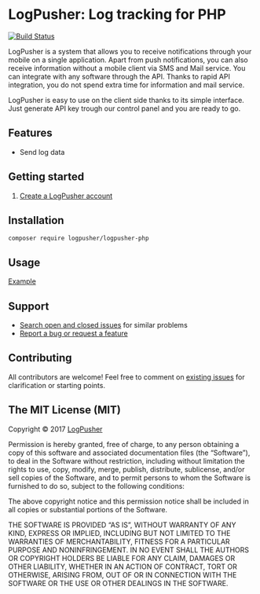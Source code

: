 # LogPusher: Log tracking for PHP

[![Build Status](https://travis-ci.org/LogPusher/logpusher-php.svg?branch=master)](https://travis-ci.org/LogPusher/logpusher-php.svg?branch=master)


LogPusher is a system that allows you to receive notifications through your mobile on a single application. Apart from push notifications, you can also receive information without a mobile client via SMS and Mail service. You can integrate with any software through the API. Thanks to rapid API integration, you do not spend extra time for information and mail service. 

LogPusher is easy to use on the client side thanks to its simple interface. Just generate API key trough our control panel and you are ready to go.

## Features

* Send log data

## Getting started

1. [Create a LogPusher account](http://logpusher.com/)

## Installation

```
composer require logpusher/logpusher-php
```

## Usage

[Example](https://gist.github.com/emir/d2a4aa0f5d67fecf00f6b0b23daef962)

## Support

* [Search open and closed issues](https://github.com/logpusher/logpusher-php/issues?utf8=✓&q=is%3Aissue) for similar problems
* [Report a bug or request a feature](https://github.com/logpusher/logpusher-php/issues/new)


## Contributing

All contributors are welcome! Feel free to comment on [existing issues](https://github.com/logpusher/logpusher-php/issues) for clarification or starting points.

## The MIT License (MIT)

Copyright © 2017 [LogPusher](http://logpusher.com/)

Permission is hereby granted, free of charge, to any person
obtaining a copy of this software and associated documentation
files (the “Software”), to deal in the Software without
restriction, including without limitation the rights to use,
copy, modify, merge, publish, distribute, sublicense, and/or sell
copies of the Software, and to permit persons to whom the
Software is furnished to do so, subject to the following
conditions:

The above copyright notice and this permission notice shall be
included in all copies or substantial portions of the Software.

THE SOFTWARE IS PROVIDED “AS IS”, WITHOUT WARRANTY OF ANY KIND,
EXPRESS OR IMPLIED, INCLUDING BUT NOT LIMITED TO THE WARRANTIES
OF MERCHANTABILITY, FITNESS FOR A PARTICULAR PURPOSE AND
NONINFRINGEMENT. IN NO EVENT SHALL THE AUTHORS OR COPYRIGHT
HOLDERS BE LIABLE FOR ANY CLAIM, DAMAGES OR OTHER LIABILITY,
WHETHER IN AN ACTION OF CONTRACT, TORT OR OTHERWISE, ARISING
FROM, OUT OF OR IN CONNECTION WITH THE SOFTWARE OR THE USE OR
OTHER DEALINGS IN THE SOFTWARE.

